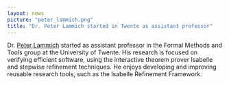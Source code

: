 ```yaml
---
layout: news
picture: "peter_lammich.png"
title: "Dr. Peter Lammich started in Twente as assistant professor"
---
```


Dr. [Peter Lammich](https://people.utwente.nl/p.lammich) started as assistant professor in the Formal Methods and Tools group at the University of Twente. His research is focused on verifying efficient software, using the interactive theorem prover Isabelle and stepwise refinement techniques. He enjoys developing and improving reusable research tools, such as the Isabelle Refinement Framework.


